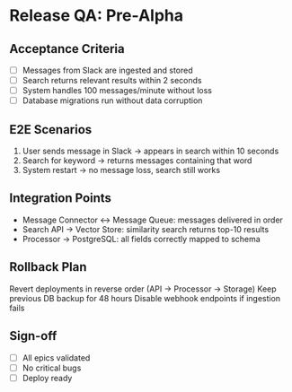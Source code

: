 # Release QA: Pre-Alpha

## Acceptance Criteria
- [ ] Messages from Slack are ingested and stored
- [ ] Search returns relevant results within 2 seconds
- [ ] System handles 100 messages/minute without loss
- [ ] Database migrations run without data corruption

## E2E Scenarios
1. User sends message in Slack → appears in search within 10 seconds
2. Search for keyword → returns messages containing that word
3. System restart → no message loss, search still works

## Integration Points
- Message Connector ↔ Message Queue: messages delivered in order
- Search API → Vector Store: similarity search returns top-10 results
- Processor → PostgreSQL: all fields correctly mapped to schema

## Rollback Plan
Revert deployments in reverse order (API → Processor → Storage)
Keep previous DB backup for 48 hours
Disable webhook endpoints if ingestion fails

## Sign-off
- [ ] All epics validated
- [ ] No critical bugs
- [ ] Deploy ready